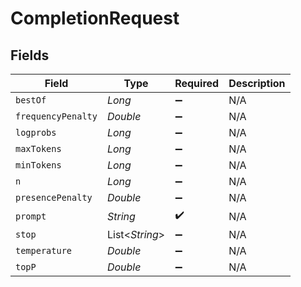 # CompletionRequest


## Fields

| Field              | Type               | Required           | Description        |
| ------------------ | ------------------ | ------------------ | ------------------ |
| `bestOf`           | *Long*             | :heavy_minus_sign: | N/A                |
| `frequencyPenalty` | *Double*           | :heavy_minus_sign: | N/A                |
| `logprobs`         | *Long*             | :heavy_minus_sign: | N/A                |
| `maxTokens`        | *Long*             | :heavy_minus_sign: | N/A                |
| `minTokens`        | *Long*             | :heavy_minus_sign: | N/A                |
| `n`                | *Long*             | :heavy_minus_sign: | N/A                |
| `presencePenalty`  | *Double*           | :heavy_minus_sign: | N/A                |
| `prompt`           | *String*           | :heavy_check_mark: | N/A                |
| `stop`             | List<*String*>     | :heavy_minus_sign: | N/A                |
| `temperature`      | *Double*           | :heavy_minus_sign: | N/A                |
| `topP`             | *Double*           | :heavy_minus_sign: | N/A                |